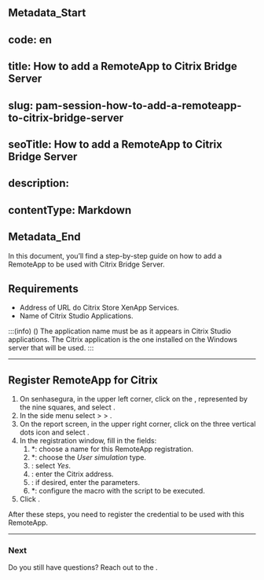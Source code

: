 ## Metadata_Start 
## code: en
## title: How to add a RemoteApp to Citrix Bridge Server 
## slug: pam-session-how-to-add-a-remoteapp-to-citrix-bridge-server 
## seoTitle: How to add a RemoteApp to Citrix Bridge Server 
## description:  
## contentType: Markdown 
## Metadata_End
In this document, you’ll find a step-by-step guide on how to add a RemoteApp to be used with Citrix Bridge Server.

## Requirements

* Address of URL do Citrix Store XenApp Services.
* Name of Citrix Studio Applications.

:::(info) ()
The application name must be as it appears in Citrix Studio applications. The Citrix application is the one installed on the Windows server that will be used.
:::

---
## Register RemoteApp for Citrix

1. On senhasegura, in the upper left corner, click on the , represented by the nine squares, and select .
2. In the side menu select  >  > .
3. On the report screen, in the upper right corner, click on the three vertical dots icon and select .
4. In the  registration window, fill in the fields:
    1. *: choose a name for this RemoteApp registration.
    2. *: choose the *User simulation* type.
    3. : select *Yes*.
    4. : enter the Citrix address.
    5. : if desired, enter the parameters.
    6. *: configure the macro with the script to be executed.
5. Click .

After these steps, you need to register the credential to be used with this RemoteApp.

---
### Next



Do you still have questions? Reach out to the .